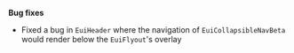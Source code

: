 **Bug fixes**

- Fixed a bug in `EuiHeader` where the navigation of `EuiCollapsibleNavBeta` would render below the `EuiFlyout`'s overlay
